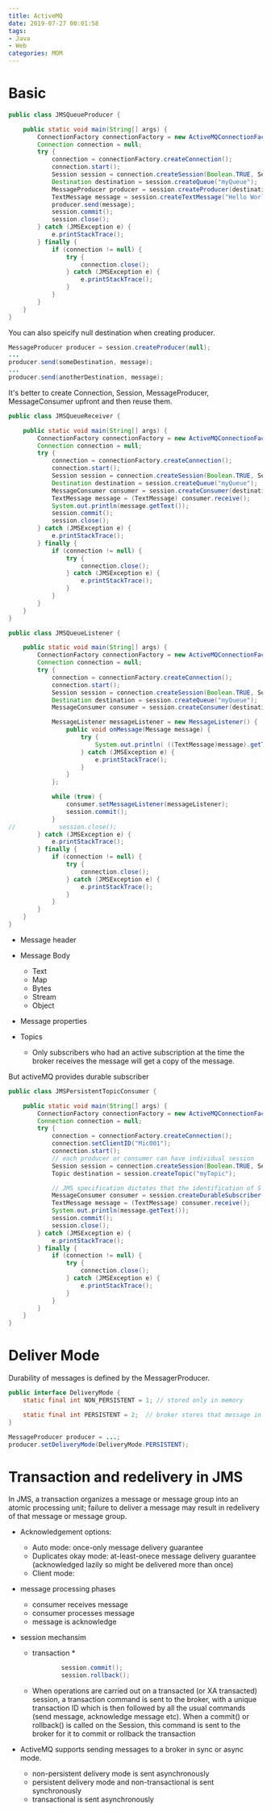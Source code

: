 ```yaml
---
title: ActiveMQ
date: 2019-07-27 00:01:58
tags:
- Java
- Web
categories: MOM
---
```


# Basic
```java
public class JMSQueueProducer {

    public static void main(String[] args) {
        ConnectionFactory connectionFactory = new ActiveMQConnectionFactory("tcp://localhost:61616");
        Connection connection = null;
        try {
            connection = connectionFactory.createConnection();
            connection.start();
            Session session = connection.createSession(Boolean.TRUE, Session.AUTO_ACKNOWLEDGE);
            Destination destination = session.createQueue("myQueue");
            MessageProducer producer = session.createProducer(destination);
            TextMessage message = session.createTextMessage("Hello World");
            producer.send(message);
            session.commit();
            session.close();
        } catch (JMSException e) {
            e.printStackTrace();
        } finally {
            if (connection != null) {
                try {
                    connection.close();
                } catch (JMSException e) {
                    e.printStackTrace();
                }
            }
        }
    }
}

```

You can also speicify null destination when creating producer.
```java
MessageProducer producer = session.createProducer(null);
...
producer.send(someDestination, message);
...
producer.send(anotherDestination, message);
```

It's better to create Connection, Session, MessageProducer, MessageConsumer upfront and then reuse them. 

<!--more-->

```java
public class JMSQueueReceiver {

    public static void main(String[] args) {
        ConnectionFactory connectionFactory = new ActiveMQConnectionFactory("tcp://localhost:61616");
        Connection connection = null;
        try {
            connection = connectionFactory.createConnection();
            connection.start();
            Session session = connection.createSession(Boolean.TRUE, Session.AUTO_ACKNOWLEDGE);
            Destination destination = session.createQueue("myQueue");
            MessageConsumer consumer = session.createConsumer(destination);
            TextMessage message = (TextMessage) consumer.receive();
            System.out.println(message.getText());
            session.commit();
            session.close();
        } catch (JMSException e) {
            e.printStackTrace();
        } finally {
            if (connection != null) {
                try {
                    connection.close();
                } catch (JMSException e) {
                    e.printStackTrace();
                }
            }
        }
    }
}

```

```java
public class JMSQueueListener {

    public static void main(String[] args) {
        ConnectionFactory connectionFactory = new ActiveMQConnectionFactory("tcp://localhost:61616");
        Connection connection = null;
        try {
            connection = connectionFactory.createConnection();
            connection.start();
            Session session = connection.createSession(Boolean.TRUE, Session.AUTO_ACKNOWLEDGE);
            Destination destination = session.createQueue("myQueue");
            MessageConsumer consumer = session.createConsumer(destination);

            MessageListener messageListener = new MessageListener() {
                public void onMessage(Message message) {
                    try {
                        System.out.println( ((TextMessage)message).getText());
                    } catch (JMSException e) {
                        e.printStackTrace();
                    }
                }
            };

            while (true) {
                consumer.setMessageListener(messageListener);
                session.commit();
            }
//            session.close();
        } catch (JMSException e) {
            e.printStackTrace();
        } finally {
            if (connection != null) {
                try {
                    connection.close();
                } catch (JMSException e) {
                    e.printStackTrace();
                }
            }
        }
    }
}
```

* Message header
* Message Body
  * Text
  * Map
  * Bytes
  * Stream
  * Object

* Message properties


* Topics
  * Only subscribers who had an active subscription at the time the broker receives the message will get a copy of the message.

But activeMQ provides durable subscriber
```java
public class JMSPersistentTopicConsumer {

    public static void main(String[] args) {
        ConnectionFactory connectionFactory = new ActiveMQConnectionFactory("tcp://localhost:61616");
        Connection connection = null;
        try {
            connection = connectionFactory.createConnection();
            connection.setClientID("Mic001");
            connection.start();
            // each producer or consumer can have individual session
            Session session = connection.createSession(Boolean.TRUE, Session.AUTO_ACKNOWLEDGE);
            Topic destination = session.createTopic("myTopic");

            // JMS specification dictates that the identification of S is done by a combination of the clientID and the durable subscriber name. 
            MessageConsumer consumer = session.createDurableSubscriber(destination, "Mic001"); 
            TextMessage message = (TextMessage) consumer.receive();
            System.out.println(message.getText());
            session.commit();
            session.close();
        } catch (JMSException e) {
            e.printStackTrace();
        } finally {
            if (connection != null) {
                try {
                    connection.close();
                } catch (JMSException e) {
                    e.printStackTrace();
                }
            }
        }
    }
}

```


# Deliver Mode

Durability of messages is defined by the MessagerProducer. 
```java
public interface DeliveryMode {
    static final int NON_PERSISTENT = 1; // stored only in memory

    static final int PERSISTENT = 2;  // broker stores that message in a store on disk
}
```
```java
MessageProducer producer = ...;
producer.setDeliveryMode(DeliveryMode.PERSISTENT);
```

# Transaction and redelivery in JMS

In JMS, a transaction organizes a message or message group into an atomic processing unit; failure to deliver a message may result in redelivery of that message or message group.

* Acknowledgement options:
  * Auto mode: once-only message delivery guarantee
  * Duplicates okay mode: at-least-onece message delivery guarantee (acknowledged lazily so might be delivered more than once)
  * Client mode: 

* message processing phases
  * consumer receives message
  * consumer processes message
  * message is acknowledge

* session mechansim
  * transaction
    *
    ```java
            session.commit();
            session.rollback();
    ```
  * When operations are carried out on a transacted (or XA transacted) session, a transaction command is sent to the broker, with a unique transaction ID which is then followed by all the usual commands (send message, acknowledge message etc). When a commit() or rollback() is called on the Session, this command is sent to the broker for it to commit or rollback the transaction

* ActiveMQ supports sending messages to a broker in sync or async mode.

  * non-persistent delivery mode is sent asynchronously
  * persistent delivery mode and non-transactional is sent synchronously
  * transactional is sent asynchronously

